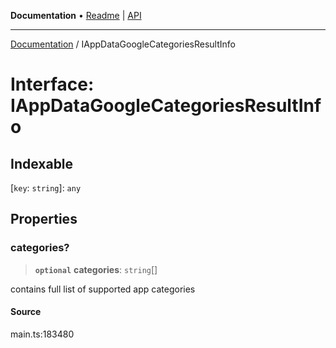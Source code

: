 **Documentation** • [Readme](../README.md) \| [API](../globals.md)

***

[Documentation](../README.md) / IAppDataGoogleCategoriesResultInfo

# Interface: IAppDataGoogleCategoriesResultInfo

## Indexable

 \[`key`: `string`\]: `any`

## Properties

### categories?

> **`optional`** **categories**: `string`[]

contains full list of supported app categories

#### Source

main.ts:183480

